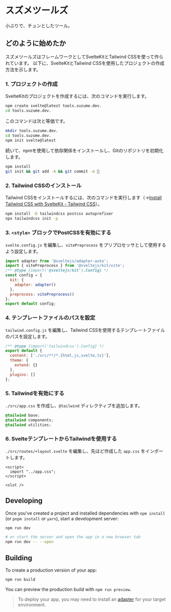 # スズメツールズ

小ぶりで、チュンとしたツール。

## どのように始めたか

スズメツールズはフレームワークとしてSvelteKitとTailwind CSSを使って作られています。
以下に、SvelteKitとTailwind CSSを使用したプロジェクトの作成方法を示します。

### 1. プロジェクトの作成

SvelteKitのプロジェクトを作成するには、次のコマンドを実行します。

```bash
npm create svelte@latest tools.suzume.dev.
cd tools.suzume.dev.
```

このコマンドは次と等価です。

```bash
mkdir tools.suzume.dev.
cd tools.suzume.dev.
npm init svelte@latest
```

続いて、npmを使用して依存関係をインストールし、Gitのリポジトリを初期化します。

```bash
npm install
git init && git add -A && git commit -m 🐤
```

### 2. Tailwind CSSのインストール

Tailwind CSSをインストールするには、次のコマンドを実行します（→[Install Tailwind CSS with SvelteKit - Tailwind CSS](https://tailwindcss.com/docs/guides/sveltekit)）。

```bash
npm install -D tailwindcss postcss autoprefixer
npx tailwindcss init -p
```

### 3. `<style>` ブロックでPostCSSを有効にする

`svelte.config.js` を編集し、`vitePreprocess` をプリプロセッサとして使用するよう設定します。

```js
import adapter from '@sveltejs/adapter-auto';
import { vitePreprocess } from '@sveltejs/kit/vite';
/** @type {import('@sveltejs/kit').Config} */
const config = {
  kit: {
    adapter: adapter()
  },
  preprocess: vitePreprocess()
};
export default config;
```

### 4. テンプレートファイルのパスを設定

`tailwind.config.js` を編集し、Tailwind CSSを使用するテンプレートファイルのパスを設定します。

```js
/** @type {import('tailwindcss').Config} */
export default {
  content: ['./src/**/*.{html,js,svelte,ts}'],
  theme: {
    extend: {}
  },
  plugins: []
};
```

### 5. Tailwindを有効にする

`./src/app.css` を作成し、`@tailwind` ディレクティブを追加します。

```css
@tailwind base;
@tailwind components;
@tailwind utilities;
```

### 6. SvelteテンプレートからTailwindを使用する

`./src/routes/+layout.svelte` を編集し、先ほど作成した `app.css` をインポートします。

```svelte
<script>
  import "../app.css";
</script>

<slot />
```

## Developing

Once you've created a project and installed dependencies with `npm install` (or `pnpm install` or `yarn`), start a development server:

```bash
npm run dev

# or start the server and open the app in a new browser tab
npm run dev -- --open
```

## Building

To create a production version of your app:

```bash
npm run build
```

You can preview the production build with `npm run preview`.

> To deploy your app, you may need to install an [adapter](https://kit.svelte.dev/docs/adapters) for your target environment.
